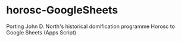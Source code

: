 # horosc-GoogleSheets
Porting John D. North's historical domification programme Horosc to Google Sheets (Apps Script)
